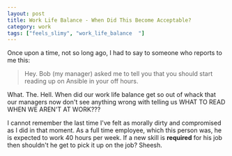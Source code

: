 ```yaml
---
layout: post
title: Work Life Balance - When Did This Become Acceptable?
category: work
tags: ["feels_slimy", "work_life_balance  "]
---
```

Once upon a time, not so long ago, I had to say to someone who reports to me this:

> Hey.  Bob (my manager) asked me to tell you that you should start reading up on Ansible in your off hours.

What.  The.  Hell.  When did our work life balance get so out of whack that our managers now don't see anything wrong with telling us WHAT TO READ WHEN WE AREN'T AT WORK???

I cannot remember the last time I've felt as morally dirty and compromised as I did in that moment.  As a full time employee, which this person was, he is expected to work 40 hours per week.  If a new skill is **required** for his job then shouldn't he get to pick it up on the job?  Sheesh.
